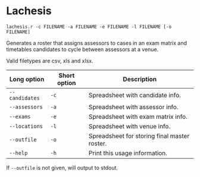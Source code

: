 Lachesis
====

~~~ {.bash}
lachesis.r -c FILENAME -a FILENAME -e FILENAME -l FILENAME [-o FILENAME]
~~~

Generates a roster that assigns assessors to cases in an exam matrix
and timetables candidates to cycle between assessors at a venue.

Valid filetypes are csv, xls and xlsx.

  Long option    | Short option | Description
  -----------    | ------------ | -----------
  `--candidates` | `-c` | Spreadsheet with candidate info.
  `--assessors`  | `-a` | Spreadsheet with assessor info.
  `--exams`      | `-e` | Spreadsheet with exam matrix info.
  `--locations`  | `-l` | Spreadsheet with venue info.
  `--outfile`    | `-o` | Spreadsheet for storing final master roster.
  `--help`       | `-h` | Print this usage information.

If `--outfile` is not given, will output to stdout.
